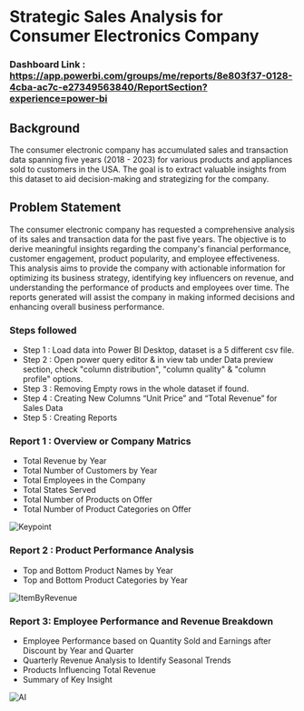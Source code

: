 # Strategic Sales Analysis for Consumer Electronics Company

### Dashboard Link : https://app.powerbi.com/groups/me/reports/8e803f37-0128-4cba-ac7c-e27349563840/ReportSection?experience=power-bi

## Background
The consumer electronic company has accumulated sales and transaction data spanning five years (2018 - 2023) for various products and appliances sold to customers in the USA. The goal is to extract valuable insights from this dataset to aid decision-making and strategizing for the company.

## Problem Statement

The consumer electronic company has requested a comprehensive analysis of its sales and transaction data for the past five years. The objective is to derive meaningful insights regarding the company's financial performance, customer engagement, product popularity, and employee effectiveness. This analysis aims to provide the company with actionable information for optimizing its business strategy, identifying key influencers on revenue, and understanding the performance of products and employees over time. The reports generated will assist the company in making informed decisions and enhancing overall business performance.


### Steps followed 

- Step 1 : Load data into Power BI Desktop, dataset is a 5 different csv file.
- Step 2 : Open power query editor & in view tab under Data preview section, check "column distribution", "column quality" & "column profile" options.
- Step 3 : Removing Empty rows in the whole dataset if found.
- Step 4 : Creating New Columns  “Unit Price” and “Total Revenue”  for Sales Data
- Step 5 : Creating Reports







### Report 1 : Overview or Company Matrics 
- Total Revenue by Year
- Total Number of Customers by Year
- Total Employees in the Company
- Total States Served
- Total Number of Products on Offer
- Total Number of Product Categories on Offer


![Keypoint](https://github.com/Gayatrijadhav30/Strategic_Sales_Analysis/assets/147386271/d6191179-ef4d-49cb-bde2-618b5b5f8a7d)

### Report 2 : Product Performance Analysis
- Top and Bottom Product Names by Year
- Top and Bottom Product Categories by Year


![ItemByRevenue](https://github.com/Gayatrijadhav30/Strategic_Sales_Analysis/assets/147386271/32b8cf4d-147c-4875-b926-5cc579758285)

### Report 3: Employee Performance and Revenue Breakdown
- Employee Performance based on Quantity Sold and Earnings after Discount by Year and Quarter
- Quarterly Revenue Analysis to Identify Seasonal Trends
- Products Influencing Total Revenue
- Summary of Key Insight


![AI](https://github.com/Gayatrijadhav30/Strategic_Sales_Analysis_for_Consumer_Electronics_Company/assets/147386271/d67892ec-c19b-4e1d-8154-66ac43a7e94a)

